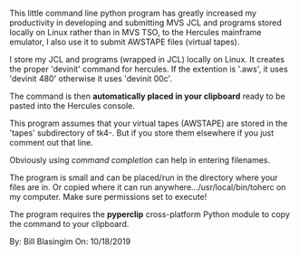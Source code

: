 This little command line python program has greatly increased my productivity in developing and submitting MVS JCL and programs  stored locally on Linux rather than in MVS TSO, to the Hercules mainframe emulator, I also use it to submit AWSTAPE files (virtual tapes).

I store my JCL and programs (wrapped in JCL) locally on Linux. It creates the proper 'devinit' command for hercules. If the extention is '.aws', it uses 'devinit 480' otherwise it uses 'devinit 00c'. 

The command is then **automatically placed in your clipboard** ready to be pasted into the Hercules console.

This program assumes that your virtual tapes (AWSTAPE) are stored in the 'tapes' subdirectory of tk4-. But if you store them elsewhere if you just comment out that line.

Obviously using *command completion* can help in entering filenames.

The program is small and can be placed/run in the directory where your files are in. Or copied where it can run anywhere.../usr/local/bin/toherc on my computer. Make sure permissions set to execute!

The program requires the **pyperclip** cross-platform Python module to copy the command to your clipboard.

By: Bill Blasingim
On: 10/18/2019